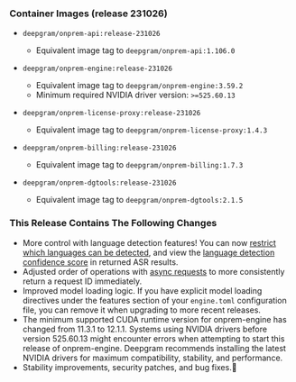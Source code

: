 ### Container Images (release 231026)

- `deepgram/onprem-api:release-231026`
  - Equivalent image tag to `deepgram/onprem-api:1.106.0`


- `deepgram/onprem-engine:release-231026`
  - Equivalent image tag to `deepgram/onprem-engine:3.59.2`
  - Minimum required NVIDIA driver version: `>=525.60.13`


- `deepgram/onprem-license-proxy:release-231026`
  - Equivalent image tag to `deepgram/onprem-license-proxy:1.4.3`


- `deepgram/onprem-billing:release-231026`
  - Equivalent image tag to `deepgram/onprem-billing:1.7.3`


- `deepgram/onprem-dgtools:release-231026`
  - Equivalent image tag to `deepgram/onprem-dgtools:2.1.5`



### This Release Contains The Following Changes

- More control with language detection features! You can now [restrict which languages can be detected](https://developers.deepgram.com/docs/language-detection#restricting-the-detectable-languages), and view the [language detection confidence score](https://developers.deepgram.com/docs/language-detection#how-to-use-language_confidence) in returned ASR results.
- Adjusted order of operations with [async requests](https://developers.deepgram.com/docs/callback) to more consistently return a request ID immediately.
- Improved model loading logic. If you have explicit model loading directives under the features section of your `engine.toml` configuration file, you can remove it when upgrading to more recent releases.
- The minimum supported CUDA runtime version for onprem-engine has changed from 11.3.1 to 12.1.1. Systems using NVIDIA drivers before version 525.60.13 might encounter errors when attempting to start this release of onprem-engine. Deepgram recommends installing the latest NVIDIA drivers for maximum compatibility, stability, and performance.
- Stability improvements, security patches, and bug fixes.🐛





